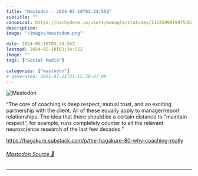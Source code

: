 ```yaml
---
title: "Mastodon - 2024-05-18T03:34:55Z"
subtitle: ""
canonical: https://hachyderm.io/users/mweagle/statuses/112459991997530211
description:
image: "/images/mastodon.png"

date: 2024-05-18T03:34:55Z
lastmod: 2024-05-18T03:34:55Z
image: ""
tags: ["Social Media"]

categories: ["mastodon"]
# generated: 2025-07-21T21:15:38-07:00
---
```

![Mastodon](/images/mastodon.png)

<p>“The core of coaching is deep respect, mutual trust, and an exciting partnership with the client. All of these equally apply to manager/report relationships. The idea that there should be a certain distance to “maintain respect”, for example, runs completely counter to all the relevant neuroscience research of the last few decades.”</p><p><a href="https://hagakure.substack.com/p/the-hagakure-80-why-coaching-really" target="_blank" rel="nofollow noopener noreferrer" translate="no"><span class="invisible">https://</span><span class="ellipsis">hagakure.substack.com/p/the-ha</span><span class="invisible">gakure-80-why-coaching-really</span></a></p>


###### [Mastodon Source 🐘](https://hachyderm.io/@mweagle/112459991997530211)

___
